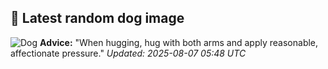 ## 🐶 Latest random dog image
![Dog](https://images.dog.ceo/breeds/elkhound-norwegian/n02091467_3157.jpg)
**Advice:** "When hugging, hug with both arms and apply reasonable, affectionate pressure."
*Updated: 2025-08-07 05:48 UTC*
